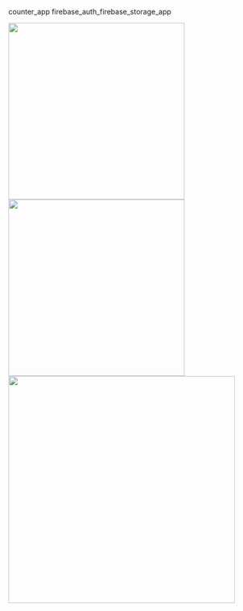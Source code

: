 
   counter_app   firebase_auth_firebase_storage_app


<img src="https://user-images.githubusercontent.com/73424678/188304051-a80b655a-e262-4887-a982-9f65fdcb5b3a.gif"  height="350">   <img src="https://user-images.githubusercontent.com/73424678/190090731-30413c2b-970a-4e8f-8709-206e7f3cbaff.gif"  height="350">         
<img src="https://user-images.githubusercontent.com/73424678/190086748-dc170b1d-6c7b-47cc-baae-866128686791.gif"  height="450">


